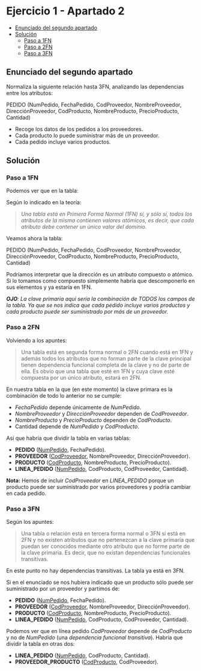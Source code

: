 # Ejercicio 1 - Apartado 2

<!-- toc -->

* [Enunciado del segundo apartado](#enunciado-del-segundo-apartado)
* [Solución](#solución)
  * [Paso a 1FN](#paso-a-1fn)
  * [Paso a 2FN](#paso-a-2fn)
  * [Paso a 3FN](#paso-a-3fn)

<!-- tocstop -->

## Enunciado del segundo apartado

Normaliza la siguiente relación hasta 3FN, analizando las dependencias entre los atributos:

PEDIDO (NumPedido, FechaPedido, CodProveedor, NombreProveedor, DirecciónProveedor, CodProducto, NombreProducto, PrecioProducto, Cantidad)

* Recoge los datos de los pedidos a los proveedores.
* Cada producto lo puede suministrar más de un proveedor.
* Cada pedido incluye varios productos.

## Solución

### Paso a 1FN

Podemos ver que en la tabla:

Según lo indicado en la teoría:

> _Una tabla está en Primera Forma Normal (1FN) sí, y sólo sí, todos los atributos de la misma contienen valores atómicos, es decir, que cada atributo debe contener un único valor del dominio._

Veamos ahora la tabla:

PEDIDO (NumPedido, FechaPedido, CodProveedor, NombreProveedor, DirecciónProveedor, CodProducto, NombreProducto, PrecioProducto, Cantidad)

Podríamos interpretar que la dirección es un atributo compuesto o atómico. Si lo tomamos como compuesto simplemente habría que descomponerlo en sus elementos y ya estaría en 1FN.

_**OJO**: La clave primaria aquí sería la combinación de TODOS los campos de la tabla. Ya que se nos indica que cada pedido incluye varios productos y cada producto puede ser suministrado por más de un proveedor._

### Paso a 2FN

Volviendo a los apuntes:

> Una tabla está en segunda forma normal o 2FN cuando está en 1FN y además todos los atributos que no forman parte de la clave principal tienen dependencia funcional completa de la clave y no de parte de ella.
> Es obvio que una tabla que esté en 1FN y cuya clave esté compuesta por un único atributo, estará en 2FN.

En nuestra tabla en la que (en este momento) la clave primara es la combinación de todo lo anterior no se cumple:

* _FechaPedido_ depende únicamente de _NumPedido_.
* _NombreProveedor_ y _DirecciónProveedor_ dependen de _CodProveedor_.
* _NombreProducto_ y _PrecioProducto_ dependen de _CodProducto_.
* Cantidad depende de _NumPedido_ y _CodProducto_.

Así que habría que dividir la tabla en varias tablas:

* **PEDIDO** (<ins>NumPedido</ins>, FechaPedido).
* **PROVEEDOR** (<ins>CodProveedor</ins>, NombreProveedor, DirecciónProveedor).
* **PRODUCTO** (<ins>CodProducto</ins>, NombreProducto, PrecioProducto).
* **LINEA_PEDIDO** (<ins>NumPedido</ins>, CodProducto, CodProveedor, Cantidad).

**Nota:** Hemos de incluir _CodProveedor_ en _LINEA_PEDIDO_ porque un producto puede ser suministrado por varios proveedores y podría cambiar en cada pedido.

### Paso a 3FN

Según los apuntes:

> Una tabla o relación está en tercera forma normal o 3FN si está en 2FN y no existen atributos que no pertenezcan a la clave primaria que puedan ser conocidos mediante otro atributo que no forme parte de la clave primaria. Es decir, que no existan dependencias funcionales transitivas.

En este punto no hay dependencias transitivas. La tabla ya está en 3FN.

Si en el enunciado se nos hubiera indicado que un producto sólo puede ser suministrado por un proveedor y partimos de:

* **PEDIDO** (<ins>NumPedido</ins>, FechaPedido).
* **PROVEEDOR** (<ins>CodProveedor</ins>, NombreProveedor, DirecciónProveedor).
* **PRODUCTO** (<ins>CodProducto</ins>, NombreProducto, PrecioProducto).
* **LINEA_PEDIDO** (<ins>NumPedido</ins>, CodProducto, CodProveedor, Cantidad).

Podemos ver que en línea pedido _CodProveedor_ depende de _CodProducto_ y no de _NumPedido_ (una _dependencia funcional transitiva_). Habría que dividir la tabla en otras dos:

* **LINEA_PEDIDO** (<ins>NumPedido</ins>, CodProducto, Cantidad).
* **PROVEEDOR_PRODUCTO** (<ins>CodProducto</ins>, CodProveedor).
